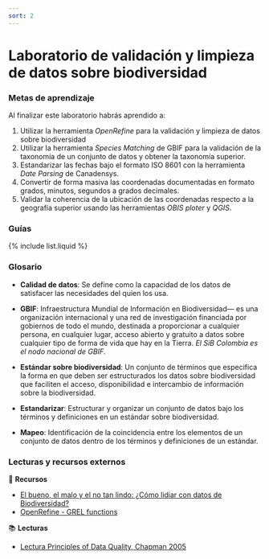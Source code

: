 ```yaml
---
sort: 2
---
```


# Laboratorio de validación y limpieza de datos sobre biodiversidad

### Metas de aprendizaje

Al finalizar este laboratorio habrás aprendido a:

1. Utilizar la herramienta *OpenRefine* para la validación y limpieza de datos sobre biodiversidad
2. Utilizar la herramienta *Species Matching* de GBIF para la validación de la taxonomía de un conjunto de datos y obtener la taxonomía superior.
3. Estandarizar las fechas bajo el formato ISO 8601 con la herramienta *Date Parsing* de Canadensys.
4. Convertir de forma masiva las coordenadas documentadas en formato grados, minutos, segundos a grados decimales.
5. Validar la coherencia de la ubicación de las coordenadas respecto a la geografía superior usando las herramientas *OBIS ploter* y *QGIS*.
 

### Guías

{% include list.liquid %}


### Glosario


- **Calidad de datos**: Se define como la capacidad de los datos de satisfacer las necesidades del quien los usa.

- **GBIF**: Infraestructura Mundial de Información en Biodiversidad— es una organización internacional y una red de investigación financiada por gobiernos de todo el mundo, destinada a proporcionar a cualquier persona, en cualquier lugar, acceso abierto y gratuito a datos sobre cualquier tipo de forma de vida que hay en la Tierra. *El SiB Colombia es el nodo nacional de GBIF.*

- **Estándar sobre biodiversidad**: Un conjunto de términos que especifica la forma en que deben ser estructurados los datos sobre biodiversidad que faciliten el acceso, disponibilidad e intercambio de información sobre la biodiversidad.

- **Estandarizar**: Estructurar y organizar un conjunto de datos bajo los términos y definiciones en un estándar sobre biodiversidad.

- **Mapeo**: Identificación de la coincidencia entre los elementos de un conjunto de datos dentro de los términos y definiciones de un estándar.


### Lecturas y recursos externos

:wrench: **Recursos**

* [El bueno, el malo y el no tan lindo: ¿Cómo lidiar con datos de Biodiversidad?](https://www.youtube.com/watch?v=om1TdHOj5B8)
* [OpenRefine - GREL functions](https://github.com/OpenRefine/OpenRefine/wiki/GREL-Functions)

:books: **Lecturas**

* [Lectura Principles of Data Quality, Chapman 2005](https://www.gbif.org/document/80509/principles-of-data-quality)


